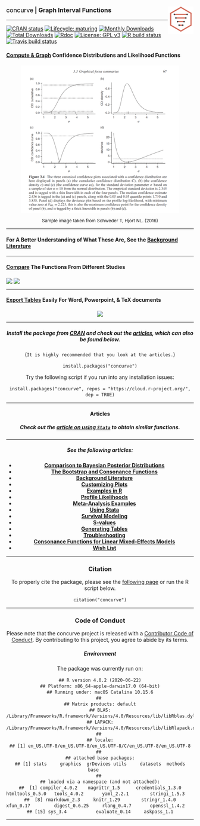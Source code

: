 
### <span style="color:#000; font-weight: 400;">concurve</span> \| Graph Interval Functions </strong> <img src="man/figures/logo.svg" align="right" width="70"/>

------------------------------------------------------------------------

<!-- badges: start -->

[![CRAN
status](https://www.r-pkg.org/badges/version/concurve)](https://CRAN.R-project.org/package=concurve)
[![Lifecycle:
maturing](https://img.shields.io/badge/lifecycle-maturing-blue.svg)](https://www.tidyverse.org/lifecycle/#maturing)
[![Monthly
Downloads](https://cranlogs.r-pkg.org/badges/concurve)](https://cran.r-project.org/package=concurve)
[![Total
Downloads](https://cranlogs.r-pkg.org/badges/grand-total/concurve)](https://cran.r-project.org/package=concurve)
[![Rdoc](http://www.rdocumentation.org/badges/version/concurve)](http://www.rdocumentation.org/packages/concurve)
[![License: GPL
v3](https://img.shields.io/badge/License-GPL%20v3-blue.svg)](https://www.gnu.org/licenses/gpl-3.0)
[![R build
status](https://github.com/zadrafi/concurve/workflows/R-CMD-check/badge.svg)](https://github.com/zadrafi/concurve/actions)
[![Travis build
status](https://travis-ci.com/zadrafi/concurve.svg?branch=master)](https://travis-ci.com/zadrafi/concurve)
<!-- badges: end -->

#### [Compute & Graph](https://data.lesslikely.com/concurve/reference/ggcurve.html) Confidence Distributions and Likelihood Functions

<center>
<figure>
<img src="vignettes/confdistributions.png" align="center" width="550"/>  
<figcaption>
<p style="font-size: 12px">
Sample image taken from Schweder T, Hjort NL. (2016)
</p>
</figcaption>
</figure>
</center>

------------------------------------------------------------------------

#### For A Better Understanding of What These Are, See the [Background Literature](https://data.lesslikely.com/concurve/articles/literature.html)

------------------------------------------------------------------------

#### [Compare](https://data.lesslikely.com/concurve/reference/plot_compare.html) The Functions From Different Studies

<img src = "https://res.cloudinary.com/less-likely/image/upload/v1591475692/Site/functions.png" align="center" width ="350">
<img src = "https://res.cloudinary.com/less-likely/image/upload/v1591475692/Site/lfunctions.png" align="center" width ="350">

------------------------------------------------------------------------

#### [Export Tables](https://data.lesslikely.com/concurve/reference/curve_table.html) Easily For Word, Powerpoint, & TeX documents

<center>

<img src = "https://res.cloudinary.com/less-likely/image/upload/v1574628079/Site/tables.png" align="center" width="500">

------------------------------------------------------------------------

##### Install the package from [CRAN](https://cran.r-project.org/package=concurve) and check out the [articles](https://data.lesslikely.com/concurve/articles/index.html), which can also be found below.

(`It is highly recommended that you look at the articles.`)

    install.packages("concurve")

Try the following script if you run into any installation issues:

    install.packages("concurve", repos = "https://cloud.r-project.org/", dep = TRUE)

------------------------------------------------------------------------

#### Articles

##### Check out the [article on using `Stata`](https://data.lesslikely.com/concurve/articles/stata.html) to obtain similar functions.

------------------------------------------------------------------------

##### See the following articles:

-   **[Comparison to Bayesian Posterior
    Distributions](https://data.lesslikely.com/concurve/articles/bayes.html)**
-   **[The Bootstrap and Consonance
    Functions](https://data.lesslikely.com/concurve/articles/bootstrap.html)**
-   **[Background
    Literature](https://data.lesslikely.com/concurve/articles/literature.html)**
-   **[Customizing
    Plots](https://data.lesslikely.com/concurve/articles/customizing.html)**
-   **[Examples in
    R](https://data.lesslikely.com/concurve/articles/examples.html)**
-   **[Profile
    Likelihoods](https://data.lesslikely.com/concurve/articles/likelihood.html)**
-   **[Meta-Analysis
    Examples](https://data.lesslikely.com/concurve/articles/meta-analysis.html)**
-   **[Using
    Stata](https://data.lesslikely.com/concurve/articles/stata.html)**
-   **[Survival
    Modeling](https://data.lesslikely.com/concurve/articles/survival.html)**
-   **[S-values](https://data.lesslikely.com/concurve/articles/svalues.html)**
-   **[Generating
    Tables](https://data.lesslikely.com/concurve/articles/tables.html)**
-   **[Troubleshooting](https://data.lesslikely.com/concurve/articles/troubleshooting.html)**
-   **[Consonance Functions for Linear Mixed-Effects
    Models](https://data.lesslikely.com/concurve/articles/variancecomponents.html)**
-   **[Wish
    List](https://data.lesslikely.com/concurve/articles/wishlist.html)**

------------------------------------------------------------------------

### Citation

To properly cite the package, please see the [following
page](file:///Users/zad/Desktop/GitHub/concurve/docs/authors.html) or
run the R script below.

    citation("concurve")

------------------------------------------------------------------------

### Code of Conduct

Please note that the concurve project is released with a [Contributor
Code of
Conduct](https://data.lesslikely.com/concurve//CODE_OF_CONDUCT.html). By
contributing to this project, you agree to abide by its terms.

##### Environment

The package was currently run on:

    ## R version 4.0.2 (2020-06-22)
    ## Platform: x86_64-apple-darwin17.0 (64-bit)
    ## Running under: macOS Catalina 10.15.6
    ## 
    ## Matrix products: default
    ## BLAS:   /Library/Frameworks/R.framework/Versions/4.0/Resources/lib/libRblas.dylib
    ## LAPACK: /Library/Frameworks/R.framework/Versions/4.0/Resources/lib/libRlapack.dylib
    ## 
    ## locale:
    ## [1] en_US.UTF-8/en_US.UTF-8/en_US.UTF-8/C/en_US.UTF-8/en_US.UTF-8
    ## 
    ## attached base packages:
    ## [1] stats     graphics  grDevices utils     datasets  methods   base     
    ## 
    ## loaded via a namespace (and not attached):
    ##  [1] compiler_4.0.2    magrittr_1.5      credentials_1.3.0 htmltools_0.5.0   tools_4.0.2       yaml_2.2.1        stringi_1.5.3    
    ##  [8] rmarkdown_2.3     knitr_1.29        stringr_1.4.0     xfun_0.17         digest_0.6.25     rlang_0.4.7       openssl_1.4.2    
    ## [15] sys_3.4           evaluate_0.14     askpass_1.1

------------------------------------------------------------------------
